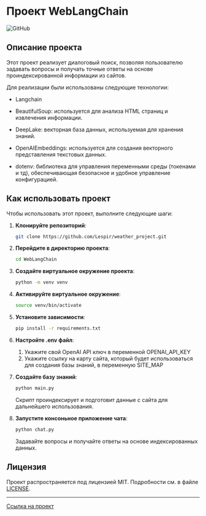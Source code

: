 # Проект WebLangChain

![GitHub](https://github.com/Lespir/WebLangChain/blob/69cb52d90356f6e8ae03976003550bcf4c6c4c58/LICENSE)

## Описание проекта

Этот проект реализует диалоговый поиск, позволяя пользователю задавать вопросы и получать точные ответы на основе проиндексированной информации из сайтов.

Для реализации были использованы следующие технологии:
- Langchain
  
- BeautifulSoup: используется для анализа HTML страниц и извлечения информации.

- DeepLake: векторная база данных, используемая для хранения знаний.

- OpenAIEmbeddings: используется для создания векторного представления текстовых данных.

- dotenv: библиотека для управления переменными среды (токенами и тд), обеспечивающая безопасное и удобное управление конфигурацией.

## Как использовать проект

Чтобы использовать этот проект, выполните следующие шаги:

1. **Клонируйте репозиторий**:

   ```bash
   git clone https://github.com/Lespir/weather_project.git
   ```
   
2. **Перейдите в директорию проекта**:

   ```bash
   cd WebLangChain
   ```

3. **Создайте виртуальное окружение проекта**:

   ```bash
   python -m venv venv
   ```

4. **Активируйте виртуальное окружение**:

   ```bash
   source venv/bin/activate
   ```

5. **Установите зависимости**:

   ```bash
   pip install -r requirements.txt
   ```

6. **Настройте .env файл**:
   1) Укажите свой OpenAI API ключ в переменной OPENAI_API_KEY
   2) Укажите ссылку на карту сайта, который будет использоваться для создания базы знаний, в переменную SITE_MAP
  
7. **Создайте базу знаний**:

   ```bash
   python main.py
   ```
   Скрипт проиндексирует и подготовит данные с сайта для дальнейшего использования.

8. **Запустите консоньное приложение чата**:

   ```bash
   python chat.py
   ```
   Задавайте вопросы и получайте ответы на основе индексированных данных.

## Лицензия

Проект распространяется под лицензией MIT. Подробности см. в файле [LICENSE](LICENSE).

---

[Ссылка на проект](https://github.com/Lespir/WebLangChain.git)
